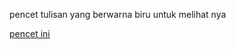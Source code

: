<html>
    <head>
        <title>thekings</title>
    </head>
    <body>
        <p>pencet tulisan yang berwarna biru untuk melihat nya</p>
        <p>
            <a href="https://drive.google.com/file/d/1-FLOcR37p4fAJh6ubd-P7OmsvartJDAD/view?usp=drivesdk">pencet ini</a>
        </p>
    </body>
</html>
